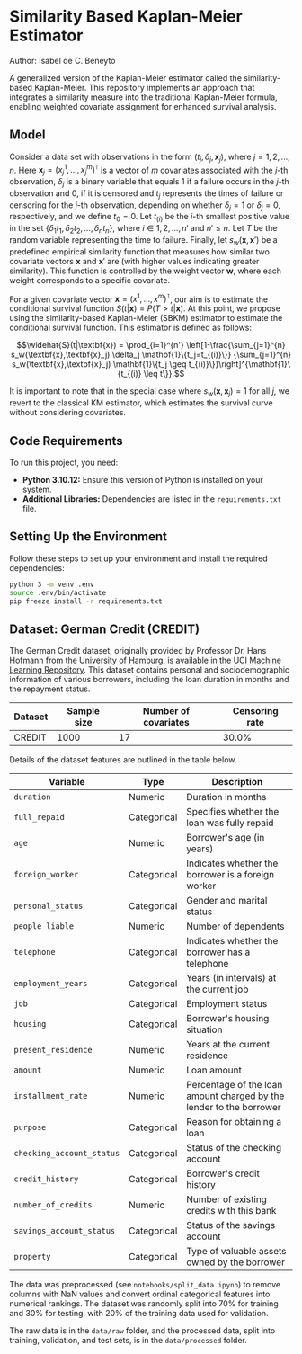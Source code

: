 # Similarity Based Kaplan-Meier Estimator

Author: Isabel de C. Beneyto 

A generalized version of the Kaplan-Meier estimator called the similarity-based Kaplan-Meier. This repository implements an approach that integrates a similarity measure into the traditional Kaplan-Meier formula, enabling weighted covariate assignment for enhanced survival analysis.

## Model 

Consider a data set with observations in the form $`(t_j, \delta_j, \textbf{x}_j)`$, where $`j=1,2,...,n`$. Here $`\textbf{x}_j = (x^1_j,...,x^m_j)^\intercal`$ is a vector of $`m`$ covariates associated with the $`j`$-th observation, $`\delta_j`$ is a binary variable that equals $`1`$ if a failure occurs in the $`j`$-th observation and $`0`$, if it is censored and $`t_j`$ represents the times of failure or censoring for the $`j`$-th observation, depending on whether $`\delta_j=1`$ or $`\delta_j=0`$, respectively, and we define $`t_0 = 0`$. Let $`t_{(i)}`$ be the $`i`$-th smallest positive value in the set $`\{\delta_1t_1, \delta_2t_2, \ldots, \delta_nt_n\}`$, where $`i \in {1, 2, \ldots, n'}`$ and $`n' \leq n`$. Let $`T`$ be the random variable representing the time to failure. Finally, let $`s_w(\textbf{x},\textbf{x}')`$ be a predefined empirical similarity function that measures how similar two covariate vectors $`\textbf{x}`$ and $`\textbf{x}'`$ are (with higher values indicating greater similarity). This function is controlled by the weight vector $`\textbf{w}`$, where each weight corresponds to a specific covariate.

For a given covariate vector $`\textbf{x} = (x^1,...,x^m)^\intercal`$, our aim is to estimate the conditional survival function $`S(t|\textbf{x}) = P(T > t|\textbf{x})`$. 
At this point, we propose using the similarity-based Kaplan-Meier (SBKM) estimator to estimate the conditional survival function. This estimator is defined as follows:

```math
\widehat{S}(t|\textbf{x}) = \prod_{i=1}^{n'}
\left[1-\frac{\sum_{j=1}^{n} s_w(\textbf{x},\textbf{x}_j) \delta_j \mathbf{1}\{t_j=t_{(i)}\}}
{\sum_{j=1}^{n} s_w(\textbf{x},\textbf{x}_j) \mathbf{1}\{t_j \geq t_{(i)}\}}\right]^{\mathbf{1}\{t_{(i)} \leq t\}}.
```

It is important to note that in the special case where $s_w(\textbf{x},\textbf{x}_j) = 1$ for all $j$, we revert to the classical KM estimator, which estimates the survival curve without considering covariates.


## Code Requirements
To run this project, you need:

- **Python 3.10.12:** Ensure this version of Python is installed on your system.
- **Additional Libraries:** Dependencies are listed in the `requirements.txt` file.

## Setting Up the Environment

Follow these steps to set up your environment and install the required dependencies:

```bash
python 3 -m venv .env
source .env/bin/activate
pip freeze install -r requirements.txt
```

## Dataset: German Credit (CREDIT)

The German Credit dataset, originally provided by Professor Dr. Hans Hofmann from the University of Hamburg, is available in the [UCI Machine Learning Repository](https://doi.org/10.24432/C5NC77). This dataset contains personal and sociodemographic information of various borrowers, including the loan duration in months and the repayment status. 

| **Dataset** | **Sample size** | **Number of covariates** | **Censoring rate** |
|--------------|-----------------|--------------------------|--------------------|
| CREDIT       | 1000            | 17                       | 30.0%             |

Details of the dataset features are outlined in the table below.

| **Variable**              | **Type**       | **Description**                                                                 |
|----------------------------|----------------|---------------------------------------------------------------------------------|
| `duration`                | Numeric        | Duration in months                                                             |
| `full_repaid`             | Categorical    | Specifies whether the loan was fully repaid                                    |
| `age`                     | Numeric        | Borrower's age (in years)                                                      |
| `foreign_worker`          | Categorical    | Indicates whether the borrower is a foreign worker                             |
| `personal_status`         | Categorical    | Gender and marital status                                                      |
| `people_liable`           | Numeric        | Number of dependents                                                           |
| `telephone`               | Categorical    | Indicates whether the borrower has a telephone                                 |
| `employment_years`        | Categorical    | Years (in intervals) at the current job                                        |
| `job`                     | Categorical    | Employment status                                                              |
| `housing`                 | Categorical    | Borrower's housing situation                                                   |
| `present_residence`       | Numeric        | Years at the current residence                                                 |
| `amount`                  | Numeric        | Loan amount                                                                    |
| `installment_rate`        | Numeric        | Percentage of the loan amount charged by the lender to the borrower            |
| `purpose`                 | Categorical    | Reason for obtaining a loan                                                    |
| `checking_account_status` | Categorical    | Status of the checking account                                                 |
| `credit_history`          | Categorical    | Borrower's credit history                                                      |
| `number_of_credits`       | Numeric        | Number of existing credits with this bank                                      |
| `savings_account_status`  | Categorical    | Status of the savings account                                                  |
| `property`                | Categorical    | Type of valuable assets owned by the borrower                                  |

The data was preprocessed (see `notebooks/split_data.ipynb`) to remove columns with NaN values and convert ordinal categorical features into numerical rankings. The dataset was randomly split into $`70\%`$ for training and $`30\%`$ for testing, with $`20\%`$ of the training data used for validation.

The raw data is in the `data/raw` folder, and the processed data, split into training, validation, and test sets, is in the `data/processed` folder.